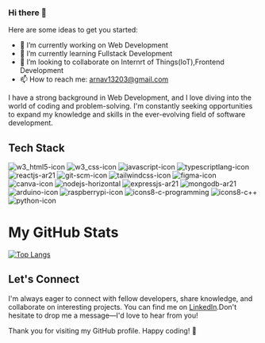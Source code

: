 ### Hi there 👋


Here are some ideas to get you started:

- 🔭 I’m currently working on Web Development
- 🌱 I’m currently learning Fullstack Development
- 👯 I’m looking to collaborate on Internrt of Things(IoT),Frontend Development
- 📫 How to reach me: arnav13203@gmail.com

I have a strong background in Web Development, and I love diving into the world of coding and problem-solving. I'm constantly seeking opportunities to expand my knowledge and skills in the ever-evolving field of software development.

## Tech Stack 
![w3_html5-icon](https://github.com/AK0561/AK0561/assets/97022114/6f816156-a667-44d6-a763-2b2e88f3cfa4)
![w3_css-icon](https://github.com/AK0561/AK0561/assets/97022114/550268f8-1633-4825-a299-70d928890ee4)
![javascript-icon](https://github.com/AK0561/AK0561/assets/97022114/7a5e81f4-e897-441c-ab26-e3ece0b3287c)
![typescriptlang-icon](https://github.com/AK0561/AK0561/assets/97022114/09ecb4e2-8deb-44bc-ab5c-62bacf449374)
![reactjs-ar21](https://github.com/AK0561/AK0561/assets/97022114/261abb6e-339e-4069-aca6-abe49ec153e3)
![git-scm-icon](https://github.com/AK0561/AK0561/assets/97022114/95f61c69-c231-4441-86b8-fc76398ce3bb)
![tailwindcss-icon](https://github.com/AK0561/AK0561/assets/97022114/846950ef-4977-4eb0-a527-617b519b4d45)
![figma-icon](https://github.com/AK0561/AK0561/assets/97022114/8b3befa4-d772-4cac-9105-862eafb6add3)
![canva-icon](https://github.com/AK0561/AK0561/assets/97022114/35ddf99d-a27a-46bc-9707-f2bc5dcc5075)
![nodejs-horizontal](https://github.com/AK0561/AK0561/assets/97022114/f44daed6-ca0e-4dca-86cd-77363d234f71)
![expressjs-ar21](https://github.com/AK0561/AK0561/assets/97022114/2768c44b-413a-4e61-8f0b-1ccd1950e28b)
![mongodb-ar21](https://github.com/AK0561/AK0561/assets/97022114/4ecaf212-1cc2-411e-a9a5-4ec694beb737)
![arduino-icon](https://github.com/AK0561/AK0561/assets/97022114/624ce17d-ef42-475f-ad1d-e921255cbeb4)
![raspberrypi-icon](https://github.com/AK0561/AK0561/assets/97022114/361d40b5-bdf1-4afe-93ea-a1b9157a50c6)
![icons8-c-programming](https://github.com/AK0561/AK0561/assets/97022114/2a0177be-9fe2-4635-a89c-a91b9d110fa8)
![icons8-c++](https://github.com/AK0561/AK0561/assets/97022114/2ce7e20d-e4b4-4bc6-ab34-03f7b1f72c67)
![python-icon](https://github.com/AK0561/AK0561/assets/97022114/8a83ebc7-695e-404a-b387-cd37c1dfba24)


# My GitHub Stats

[![Top Langs](https://github-readme-stats.vercel.app/api/top-langs/?username=AK0561&layout=compact&theme=aura)](https://github.com/anuraghazra/github-readme-stats)


## Let's Connect

I'm always eager to connect with fellow developers, share knowledge, and collaborate on interesting projects. You can find me on [LinkedIn](www.linkedin.com/in/arnavaggarwal13203).Don't hesitate to drop me a message—I'd love to hear from you!

Thank you for visiting my GitHub profile. Happy coding! 🚀




